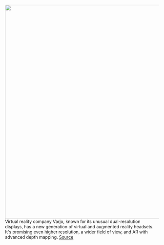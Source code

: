<img src='https://cdn.vox-cdn.com/thumbor/XlkyLafEA-l7QkZXHA60hcv7hvU=/0x0:1800x1200/1200x800/filters:focal(686x160:974x448)/cdn.vox-cdn.com/uploads/chorus_image/image/68042334/_S8A0978_scaled.0.jpg' width='700px' /><br/>
Virtual reality company Varjo, known for its unusual dual-resolution displays, has a new generation of virtual and augmented reality headsets. It's promising even higher resolution, a wider field of view, and AR with advanced depth mapping.
<a href='https://www.theverge.com/2020/12/1/21720748/varjo-vr3-xr3-vr-ar-dual-resolution-headsets-price-shipping-specs'> Source <a/>